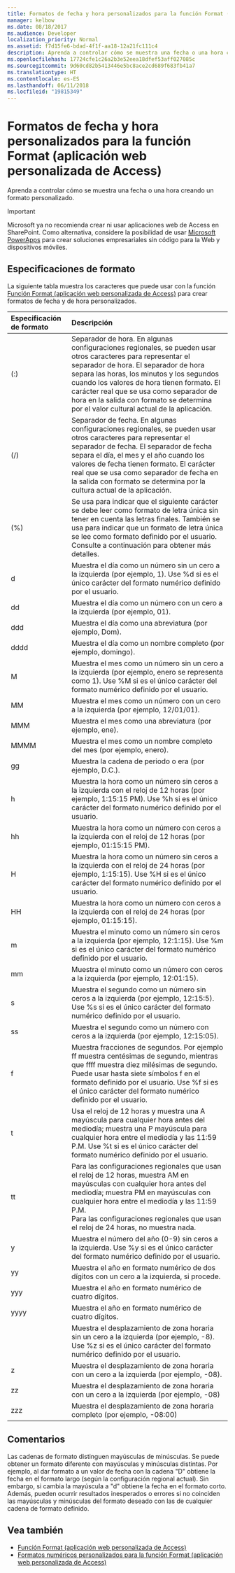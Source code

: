 ```yaml
---
title: Formatos de fecha y hora personalizados para la función Format (aplicación web personalizada de Access)
manager: kelbow
ms.date: 08/18/2017
ms.audience: Developer
localization_priority: Normal
ms.assetid: f7d15fe6-bdad-4f1f-aa18-12a21fc111c4
description: Aprenda a controlar cómo se muestra una fecha o una hora creando un formato personalizado.
ms.openlocfilehash: 17724cfe1c26a2b3e52eea18dfef53aff027085c
ms.sourcegitcommit: 9d60cd82b5413446e5bc8ace2cd689f683fb41a7
ms.translationtype: HT
ms.contentlocale: es-ES
ms.lasthandoff: 06/11/2018
ms.locfileid: "19815349"
---
```

# <a name="custom-date-and-time-formats-for-the-format-function-access-custom-web-app"></a>Formatos de fecha y hora personalizados para la función Format (aplicación web personalizada de Access)

Aprenda a controlar cómo se muestra una fecha o una hora creando un formato personalizado.
  
> [!IMPORTANT]
> Microsoft ya no recomienda crear ni usar aplicaciones web de Access en SharePoint. Como alternativa, considere la posibilidad de usar [Microsoft PowerApps](https://powerapps.microsoft.com/es-ES/) para crear soluciones empresariales sin código para la Web y dispositivos móviles. 
  
## <a name="format-specifications"></a>Especificaciones de formato

La siguiente tabla muestra los caracteres que puede usar con la función [Función Format (aplicación web personalizada de Access)](format-function-access-custom-web-app.md) para crear formatos de fecha y de hora personalizados. 
  
|**Especificación de formato**|**Descripción**|
|:-----|:-----|
|(:)  <br/> |Separador de hora. En algunas configuraciones regionales, se pueden usar otros caracteres para representar el separador de hora. El separador de hora separa las horas, los minutos y los segundos cuando los valores de hora tienen formato. El carácter real que se usa como separador de hora en la salida con formato se determina por el valor cultural actual de la aplicación.  <br/> |
|(/)  <br/> |Separador de fecha. En algunas configuraciones regionales, se pueden usar otros caracteres para representar el separador de fecha. El separador de fecha separa el día, el mes y el año cuando los valores de fecha tienen formato. El carácter real que se usa como separador de fecha en la salida con formato se determina por la cultura actual de la aplicación.  <br/> |
|(%)  <br/> |Se usa para indicar que el siguiente carácter se debe leer como formato de letra única sin tener en cuenta las letras finales. También se usa para indicar que un formato de letra única se lee como formato definido por el usuario. Consulte a continuación para obtener más detalles.  <br/> |
|d  <br/> |Muestra el día como un número sin un cero a la izquierda (por ejemplo, 1). Use %d si es el único carácter del formato numérico definido por el usuario.  <br/> |
|dd  <br/> |Muestra el día como un número con un cero a la izquierda (por ejemplo, 01).  <br/> |
|ddd  <br/> |Muestra el día como una abreviatura (por ejemplo, Dom).  <br/> |
|dddd  <br/> |Muestra el día como un nombre completo (por ejemplo, domingo).  <br/> |
|M  <br/> |Muestra el mes como un número sin un cero a la izquierda (por ejemplo, enero se representa como 1). Use %M si es el único carácter del formato numérico definido por el usuario.  <br/> |
|MM  <br/> |Muestra el mes como un número con un cero a la izquierda (por ejemplo, 12/01/01).  <br/> |
|MMM  <br/> |Muestra el mes como una abreviatura (por ejemplo, ene).  <br/> |
|MMMM  <br/> |Muestra el mes como un nombre completo del mes (por ejemplo, enero).  <br/> |
|gg  <br/> |Muestra la cadena de periodo o era (por ejemplo, D.C.).  <br/> |
|h  <br/> |Muestra la hora como un número sin ceros a la izquierda con el reloj de 12 horas (por ejemplo, 1:15:15 PM). Use %h si es el único carácter del formato numérico definido por el usuario.  <br/> |
|hh  <br/> |Muestra la hora como un número con ceros a la izquierda con el reloj de 12 horas (por ejemplo, 01:15:15 PM).  <br/> |
|H  <br/> |Muestra la hora como un número sin ceros a la izquierda con el reloj de 24 horas (por ejemplo, 1:15:15). Use %H si es el único carácter del formato numérico definido por el usuario.  <br/> |
|HH  <br/> |Muestra la hora como un número con ceros a la izquierda con el reloj de 24 horas (por ejemplo, 01:15:15).  <br/> |
|m  <br/> |Muestra el minuto como un número sin ceros a la izquierda (por ejemplo, 12:1:15). Use %m si es el único carácter del formato numérico definido por el usuario.  <br/> |
|mm  <br/> |Muestra el minuto como un número con ceros a la izquierda (por ejemplo, 12:01:15).  <br/> |
|s  <br/> |Muestra el segundo como un número sin ceros a la izquierda (por ejemplo, 12:15:5). Use %s si es el único carácter del formato numérico definido por el usuario.  <br/> |
|ss  <br/> |Muestra el segundo como un número con ceros a la izquierda (por ejemplo, 12:15:05).  <br/> |
|f  <br/> |Muestra fracciones de segundos. Por ejemplo ff muestra centésimas de segundo, mientras que ffff muestra diez milésimas de segundo. Puede usar hasta siete símbolos f en el formato definido por el usuario. Use %f si es el único carácter del formato numérico definido por el usuario.  <br/> |
|t  <br/> |Usa el reloj de 12 horas y muestra una A mayúscula para cualquier hora antes del mediodía; muestra una P mayúscula para cualquier hora entre el mediodía y las 11:59 P.M. Use %t si es el único carácter del formato numérico definido por el usuario.  <br/> |
|tt  <br/> |Para las configuraciones regionales que usan el reloj de 12 horas, muestra AM en mayúsculas con cualquier hora antes del mediodía; muestra PM en mayúsculas con cualquier hora entre el mediodía y las 11:59 P.M.  <br/> Para las configuraciones regionales que usan el reloj de 24 horas, no muestra nada.  <br/> |
|y  <br/> |Muestra el número del año (0-9) sin ceros a la izquierda. Use %y si es el único carácter del formato numérico definido por el usuario.  <br/> |
|yy  <br/> |Muestra el año en formato numérico de dos dígitos con un cero a la izquierda, si procede.  <br/> |
|yyy  <br/> |Muestra el año en formato numérico de cuatro dígitos.  <br/> |
|yyyy  <br/> |Muestra el año en formato numérico de cuatro dígitos.  <br/> |
||Muestra el desplazamiento de zona horaria sin un cero a la izquierda (por ejemplo, -8). Use %z si es el único carácter del formato numérico definido por el usuario.  <br/> |
|z  <br/> |Muestra el desplazamiento de zona horaria con un cero a la izquierda (por ejemplo, -08).  <br/> |
|zz  <br/> |Muestra el desplazamiento de zona horaria con un cero a la izquierda (por ejemplo, -08)  <br/> |
|zzz  <br/> |Muestra el desplazamiento de zona horaria completo (por ejemplo, -08:00)  <br/> |
   
## <a name="remarks"></a>Comentarios

Las cadenas de formato distinguen mayúsculas de minúsculas. Se puede obtener un formato diferente con mayúsculas y minúsculas distintas. Por ejemplo, al dar formato a un valor de fecha con la cadena "D" obtiene la fecha en el formato largo (según la configuración regional actual). Sin embargo, si cambia la mayúscula a "d" obtiene la fecha en el formato corto. Además, pueden ocurrir resultados inesperados o errores si no coinciden las mayúsculas y minúsculas del formato deseado con las de cualquier cadena de formato definido.
  
## <a name="see-also"></a>Vea también

- [Función Format (aplicación web personalizada de Access)](format-function-access-custom-web-app.md) 
- [Formatos numéricos personalizados para la función Format (aplicación web personalizada de Access)](custom-numeric-formats-for-the-format-function-access-custom-web-app.md)
  

